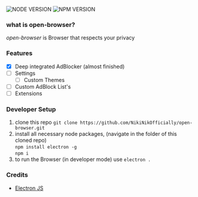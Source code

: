 ![NODE VERSION](https://img.shields.io/badge/NodeJS-v14.15.3-green?style=flat&logo=appveyor) ![NPM VERSION](https://img.shields.io/badge/npm-v6.14.11-orange?style=flat&logo=appveyor)
### what is open-browser?
*open-browser* is Browser that respects your privacy

### Features
- [x] Deep integrated AdBlocker (almost finished)
- [ ] Settings
     - [ ] Custom Themes
- [ ] Custom AdBlock List's
- [ ] Extensions

### Developer Setup
1. clone this repo `git clone https://github.com/NikiNikOfficially/open-browser.git`
2. install all necessary node packages, (navigate in the folder of this cloned repo)\
     `npm install electron -g`\
     `npm i`
3. to run the Browser (in developer mode) use `electron .`

### Credits
- [Electron JS](https://www.electronjs.org/)
